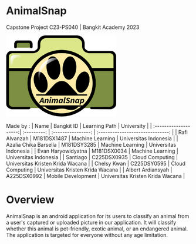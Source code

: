 # AnimalSnap

Capstone Project C23-PS040 | Bangkit Academy 2023

<img src="https://github.com/ItsMeMan221/animal-snap/blob/main/logo_app.png" alt="logo application" width="300" height="220">

Made by :
| Name                  | Bangkit ID  | Learning Path      | University                       |
| :--------------------:| :---------: | :----------------: | :------------------------------: |
| Rafi Alvanzah         | M181DSX1487 | Machine Learning   | Universitas Indonesia            |
| Azalia Chika Barsella | M181DSY3285 | Machine Learning   | Universitas Indonesia            |
| Evan Haryowidyatna    | M181DSX0034 | Machine Learning   | Universitas Indonesia            |
| Santiago              | C225DSX0935 | Cloud Computing    | Universitas Kristen Krida Wacana |
| Chelsy Kwan           | C225DSY0595 | Cloud Computing    | Universitas Kristen Krida Wacana |
| Albert Ardiansyah     | A225DSX0992 | Mobile Development | Universitas Kristen Krida Wacana |

# Overview

AnimalSnap is an android application for its users to classify an animal from a user's captured or uploaded picture in our application. It will classify whether this animal is pet-friendly, exotic animal, or an endangered animal. The application is targeted for everyone without any age limitation.
